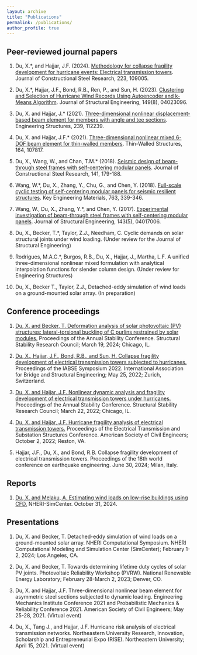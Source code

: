 ```yaml
---
layout: archive
title: "Publications"
permalink: /publications/
author_profile: true
---
```


## Peer-reviewed journal papers
1. Du, X.*, and Hajjar, J.F. (2024). [Methodology for collapse fragility development for hurricane events: Electrical transmission towers](https://doi.org/10.1016/j.jcsr.2024.109005). Journal of Constructional Steel Research, 223, 109005.

2. Du, X.*, Hajjar, J.F., Bond, R.B., Ren, P., and Sun, H. (2023). [Clustering and Selection of Hurricane Wind Records Using Autoencoder and k-Means Algorithm](https://doi.org/10.1061/JSENDH.STENG-12110). Journal of Structural Engineering, 149(8), 04023096.

3. Du, X. and Hajjar, J.* (2021). [Three-dimensional nonlinear displacement-based beam element for members with angle and tee sections](https://doi.org/10.1016/j.engstruct.2021.112239). Engineering Structures, 239, 112239.

4. Du, X. and Hajjar, J.F.* (2021). [Three-dimensional nonlinear mixed 6-DOF beam element for thin-walled members](https://doi.org/10.1016/j.tws.2021.107817). Thin-Walled Structures, 164, 107817.

5. Du, X., Wang, W., and Chan, T.M.* (2018). [Seismic design of beam-through steel frames with self-centering modular panels](https://doi.org/10.1016/j.jcsr.2017.11.016). Journal of Constructional Steel Research, 141, 179-188.

6. Wang, W.*, Du, X., Zhang, Y., Chu, G., and Chen, Y. (2018). [Full-scale cyclic testing of self-centering modular panels for seismic resilient structures](https://www.scientific.net/kem.763.339). Key Engineering Materials, 763, 339-346.

7. Wang, W., Du, X., Zhang, Y.*, and Chen, Y. (2017). [Experimental investigation of beam-through steel frames with self-centering modular panels](https://doi.org/10.1061/(ASCE)ST.1943-541X.0001743). Journal of Structural Engineering, 143(5), 04017006.

8.	Du, X., Becker, T.*, Taylor, Z.J., Needham, C. Cyclic demands on solar structural joints under wind loading. (Under review for the Journal of Structural Engineering)

9. Rodrigues, M.A.C.*, Burgos, R.B., Du, X., Hajjar, J., Martha, L.F. A unified three-dimensional nonlinear mixed formulation with analytical interpolation functions for slender column design. (Under review for Engineering Structures)

10.	Du, X., Becker T., Taylor, Z.J., Detached-eddy simulation of wind loads on a ground-mounted solar array. (In preparation)

## Conference proceedings
1. [Du, X. and Becker, T. Deformation analysis of solar photovoltaic (PV) structures: lateral-torsional buckling of C purlins restrained by solar modules.](http://xinlong-du.github.io/files/paper_Du_et_al_SSRC_2024.pdf) Proceedings of the Annual Stability Conference. Structural Stability Research Council; March 19, 2024; Chicago, IL.

2. [Du, X., Hajjar, J.F., Bond, R.B., and Sun, H. Collapse fragility development of electrical transmission
towers subjected to hurricanes.](https://structurae.net/en/literature/conference-paper/collapse-fragility-development-of-electrical-transmission-towers-subjected-to-hurricanes) Proceedings of the IABSE Symposium 2022. International Association for Bridge and Structural Engineering; May 25, 2022; Zurich, Switzerland.

3. [Du, X. and Hajjar, J.F. Nonlinear dynamic analysis and fragility development of electrical transmission towers under hurricanes.](https://cloud.aisc.org/SSRC/2022/Du_et_al_SSRC_2022.pdf) Proceedings of the Annual Stability Conference. Structural Stability Research Council; March 22, 2022; Chicago, IL.

4. [Du, X. and Hajjar, J.F. Hurricane fragility analysis of electrical transmission towers.](https://ascelibrary.org/doi/abs/10.1061/9780784484463.030) Proceedings of the Electrical Transmission and Substation Structures Conference. American Society of Civil Engineers; October 2, 2022; Reston, VA.

5. Hajjar, J.F., Du, X., and Bond, R.B. Collapse fragility development of electrical transmission towers. Proceedings of the 18th world conference on earthquake engineering. June 30, 2024; Milan, Italy.

## Reports
1. [Du, X. and Melaku, A. Estimating wind loads on low-rise buildings using CFD.](http://xinlong-du.github.io/files/Report_LES_TPU.pdf) NHERI-SimCenter. October 31, 2024.

## Presentations
1. Du, X. and Becker, T. Detached-eddy simulation of wind loads on a ground-mounted solar array. NHERI Computational Symposium. NHERI Computational Modeling and Simulation Center (SimCenter); February 1-2, 2024; Los Angeles, CA.

2. Du, X. and Becker, T. Towards determining lifetime duty cycles of solar PV joints. Photovoltaic Reliability Workshop (PVRW). National Renewable Energy Laboratory; February 28-March 2, 2023; Denver, CO.

3. Du, X. and Hajjar, J.F. Three-dimensional nonlinear beam element for asymmetric steel sections subjected to dynamic loading. Engineering Mechanics Institute Conference 2021 and Probabilistic Mechanics & Reliability Conference 2021. American Society of Civil Engineers; May 25-28, 2021. (Virtual event)

4. Du, X., Tang J., and Hajjar, J.F. Hurricane risk analysis of electrical transmission networks. Northeastern University Research, Innovation, Scholarship and Entrepreneurial Expo (RISE). Northeastern University; April 15, 2021. (Virtual event)